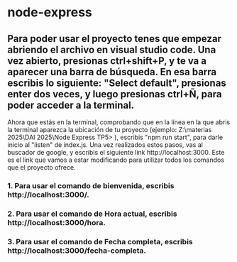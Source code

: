 # node-express

## Para poder usar el proyecto tenes que empezar abriendo el archivo en visual studio code. Una vez abierto, presionas ctrl+shift+P, y te va a aparecer una barra de búsqueda. En esa barra escribis lo siguiente: "Select default", presionas enter dos veces, y luego presionas ctrl+Ñ, para poder acceder a la terminal. 
Ahora que estás en la terminal, comprobando que en la línea en la que abris la terminal aparezca la ubicación de tu proyecto (ejemplo: Z:\materias 2025\DAI 2025\Node Express TP5> ), escribis "npm run start", para darle inicio al "listen" de index.js.
Una vez realizados estos pasos, vas al buscador de google, y escribis el siguiente link http://localhost:3000. Este es el link que vamos a estar modificando para utilizar todos los comandos que el proyecto ofrece. 
### 1. Para usar el comando de bienvenida, escribis http://localhost:3000/.
### 2. Para usar el comando de Hora actual, escribis http://localhost:3000/hora.
### 3. Para usar el comando de Fecha completa, escribis http://localhost:3000/fecha-completa.

